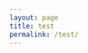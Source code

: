 ```yaml
---
layout: page
title: test
permalink: /test/
---
```




<!-- 
## Modular Haptic Bracelet:

- 5 SG90 Servos (https://www.amazon.com/J-Deal-Micro-Helicopter-Airplane-Controls/dp/B015H5AVZG)
- Teensy 3.2 (https://www.pjrc.com/store/teensy32.html)
- DRV2605L Haptic Controller (for vibration module) **?**(https://www.adafruit.com/product/2305)
- Velcro Strap **where buy??**
- Coin Battery (**what size???**)
- **AA?** Batteries
- Printed parts (1 of each kind of module + Battery and Arduino mounts)

Cost: $40 + Shipping and Filament for printed parts (~$60 total)

## (For each) Stretch Module:

- 1 SG90 Servo
- Stretch Base
- Stretch Tactor

## (For each) Twist Module:

- 1 SG90 Servo
- Twist Base
- Twist Tactor

## (For each) Vibration Module:

- 1 ERM **what kind???**
- Vibration Base -->